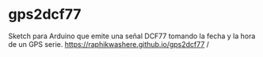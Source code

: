 # gps2dcf77
Sketch para Arduino que emite una señal DCF77 tomando la fecha y la hora de un GPS serie.
https://raphikwashere.github.io/gps2dcf77 /
